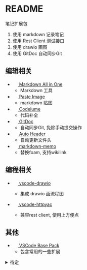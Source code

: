 # README

笔记扩展包

1. 使用 markdown 记录笔记
2. 使用 Rest Client 测试接口
3. 使用 drawio 画图
4. 使用 GitDoc 自动同步Git

## 编辑相关

- [<img src="https://yzhang.gallery.vsassets.io/_apis/public/gallery/publisher/yzhang/extension/markdown-all-in-one/latest/assetbyname/Microsoft.VisualStudio.Services.Icons.Default" height="16px" /> Markdown All in One](https://marketplace.visualstudio.com/items?itemName=yzhang.markdown-all-in-one)
  - Markdown 工具
- [<img src="https://mushan.gallery.vsassets.io/_apis/public/gallery/publisher/mushan/extension/vscode-paste-image/latest/assetbyname/Microsoft.VisualStudio.Services.Icons.Default" height="16px" /> Paste Image](https://marketplace.visualstudio.com/items?itemName=mushan.vscode-paste-image)
  - markdown 贴图
- [<img src="https://VisualStudioExptTeam.gallery.vsassets.io/_apis/public/gallery/publisher/codeium/extension/codeium/latest/assetbyname/Microsoft.VisualStudio.Services.Icons.Default" height="16px" /> Codeiume](https://marketplace.visualstudio.com/items?itemName=codeium.codeium)
  - 代码补全
- [<img src="https://vsls-contrib.gallery.vsassets.io/_apis/public/gallery/publisher/vsls-contrib/extension/gitdoc/latest/assetbyname/Microsoft.VisualStudio.Services.Icons.Default" height="16px" /> GitDoc](https://marketplace.visualstudio.com/items?itemName=vsls-contrib.gitdoc)
  - 自动同步Git, 免除手动提交操作
- [<img src="https://anaer.gallery.vsassets.io/_apis/public/gallery/publisher/anaer/extension/vscode-auto-header/latest/assetbyname/Microsoft.VisualStudio.Services.Icons.Default" height="16px" /> Auto Header](https://marketplace.visualstudio.com/items?itemName=anaer.vscode-auto-header)
  - 自动更新文件头
- [<img src="https://svsool.gallery.vsassets.io/_apis/public/gallery/publisher/svsool/extension/markdown-memo/latest/assetbyname/Microsoft.VisualStudio.Services.Icons.Default" height="16px" /> markdown-memo](https://marketplace.visualstudio.com/items?itemName=svsool.markdown-memo)
  - 替换foam, 支持wikilink

## 编程相关

- [<img src="https://eightHundreds.gallery.vsassets.io/_apis/public/gallery/publisher/eightHundreds/extension/vscode-drawio/latest/assetbyname/Microsoft.VisualStudio.Services.Icons.Default" height="16px" /> vscode-drawio](https://marketplace.visualstudio.com/items?itemName=eightHundreds.vscode-drawio)

  - 集成 drawio 画流程图
- [<img src="https://anweber.gallery.vsassets.io/_apis/public/gallery/publisher/anweber/extension/vscode-httpyac/latest/assetbyname/Microsoft.VisualStudio.Services.Icons.Default" height="16px" /> vscode-httpyac](https://marketplace.visualstudio.com/items?itemName=anweber.vscode-httpyac)
  - 兼容rest client, 使用上方便点


## 其他

- [<img src="https://anaer.gallery.vsassets.io/_apis/public/gallery/publisher/anaer/extension/vscode-base-pack/latest/assetbyname/Microsoft.VisualStudio.Services.Icons.Default" height="16px" /> VSCode Base Pack](https://marketplace.visualstudio.com/items?itemName=anaer.vscode-base-pack)
  - 包含常用的一些扩展

<details>
<summary> 待定 </summary>

- [<img src="https://SimVet.gallery.vsassets.io/_apis/public/gallery/publisher/SimVet/extension/markdown-tags/latest/assetbyname/Microsoft.VisualStudio.Services.Icons.Default" height="16px" /> markdown-tags](https://marketplace.visualstudio.com/items?itemName=SimVet.markdown-tags)
  - markdown 标签
- [<img src="https://zardoy.gallery.vsassets.io/_apis/public/gallery/publisher/zardoy/extension/terminal-code-runner/latest/assetbyname/Microsoft.VisualStudio.Services.Icons.Default" height="16px" /> Terminal Code Runner](https://marketplace.visualstudio.com/items?itemName=zardoy.terminal-code-runner)
  - 终端代码执行
- [<img src="https://rangav.gallery.vsassets.io/_apis/public/gallery/publisher/rangav/extension/vscode-thunder-client/latest/assetbyname/Microsoft.VisualStudio.Services.Icons.Default" height="16px" /> Thunder Client](https://marketplace.visualstudio.com/items?itemName=rangav.vscode-thunder-client)
  - 类似 PostMan, 大于 v2.6.2 版本的Git Sync为付费订阅功能
- [<img src="https://mathiassoeholm.gallery.vsassets.io/_apis/public/gallery/publisher/mathiassoeholm/extension/markdown-link-updater/latest/assetbyname/Microsoft.VisualStudio.Services.Icons.Default" height="16px" /> Markdown Link Updater](https://marketplace.visualstudio.com/items?itemName=mathiassoeholm.markdown-link-updater)
  - 调整文档路径时, 自动更新图片链接, 很方便
- [<img src="https://foam.gallery.vsassets.io/_apis/public/gallery/publisher/foam/extension/foam-vscode/latest/assetbyname/Microsoft.VisualStudio.Services.Icons.Default" height="16px" /> Foam](https://marketplace.visualstudio.com/items?itemName=foam.foam-vscode)
  - 笔记工具
- [<img src="https://humao.gallery.vsassets.io/_apis/public/gallery/publisher/humao/extension/rest-client/latest/assetbyname/Microsoft.VisualStudio.Services.Icons.Default" height="16px" /> Rest Client](https://marketplace.visualstudio.com/items?itemName=humao.rest-client)
  - rest api测试工具, 替换Thunder Client, 也可以使用[Fetch Client](https://marketplace.visualstudio.com/items?itemName=GanesanChandran.fetch-client)

</details>

[扩展图标]: https://www.iconfinder.com/icons/1519778/book_colorful_notebook_office_school_icon
